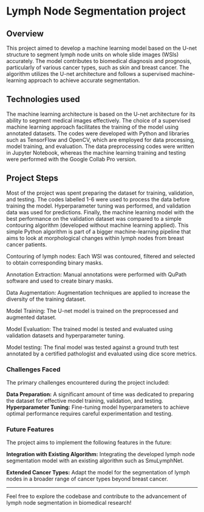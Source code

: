 # Lymph Node Segmentation project
## Overview
This project aimed to develop a machine learning model based on the U-net structure to segment lymph node units on whole slide images (WSIs) accurately. The model contributes to biomedical diagnosis and prognosis, particularly of various cancer types, such as skin and breast cancer. The algorithm utilizes the U-net architecture and follows a supervised machine-learning approach to achieve accurate segmentation.

## Technologies used
The machine learning architecture is based on the U-net architecture for its ability to segment medical images effectively. The choice of a supervised machine learning approach facilitates the training of the model using annotated datasets. The codes were developed with Python and libraries such as TensorFlow and OpenCV, which are employed for data processing, model training, and evaluation. The data preprocessing codes were written in Jupyter Notebook, whereas the machine learning training and testing were performed with the Google Collab Pro version.

## Project Steps
Most of the project was spent preparing the dataset for training, validation, and testing. The codes labelled 1-6 were used to process the data before training the model. Hyperparameter tuning was performed, and validation data was used for predictions. Finally, the machine learning model with the best performance on the validation dataset was compared to a simple contouring algorithm (developed without machine learning applied). This simple Python algorithm is part of a bigger machine-learning pipeline that aims to look at morphological changes within lymph nodes from breast cancer patients.

Contouring of lymph nodes: Each WSI was contoured, filtered and selected to obtain corresponding binary masks. 

Annotation Extraction: Manual annotations were performed with QuPath software and used to create binary masks.

Data Augmentation: Augmentation techniques are applied to increase the diversity of the training dataset.

Model Training: The U-net model is trained on the preprocessed and augmented dataset.

Model Evaluation: The trained model is tested and evaluated using validation datasets and hyperparameter tuning.

Model testing: The final model was tested against a ground truth test annotated by a certified pathologist and evaluated using dice score metrics.

### Challenges Faced
The primary challenges encountered during the project included:

**Data Preparation:** A significant amount of time was dedicated to preparing the dataset for effective model training, validation, and testing.
**Hyperparameter Tuning:** Fine-tuning model hyperparameters to achieve optimal performance requires careful experimentation and testing.

### Future Features

The project aims to implement the following features in the future:

**Integration with Existing Algorithm:** Integrating the developed lymph node segmentation model with an existing algorithm such as SmuLymphNet.

**Extended Cancer Types:** Adapt the model for the segmentation of lymph nodes in a broader range of cancer types beyond breast cancer.

________________________
Feel free to explore the codebase and contribute to the advancement of lymph node segmentation in biomedical research!
